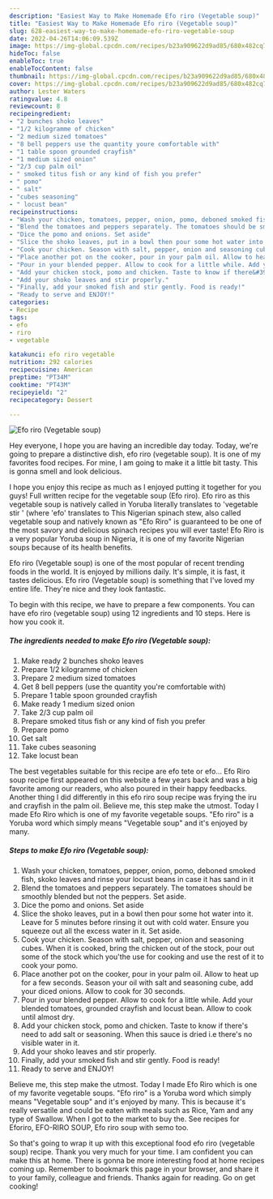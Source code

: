 ```yaml
---
description: "Easiest Way to Make Homemade Efo riro (Vegetable soup)"
title: "Easiest Way to Make Homemade Efo riro (Vegetable soup)"
slug: 628-easiest-way-to-make-homemade-efo-riro-vegetable-soup
date: 2022-04-26T14:06:09.539Z
image: https://img-global.cpcdn.com/recipes/b23a909622d9ad85/680x482cq70/efo-riro-vegetable-soup-recipe-main-photo.jpg
hideToc: false
enableToc: true
enableTocContent: false
thumbnail: https://img-global.cpcdn.com/recipes/b23a909622d9ad85/680x482cq70/efo-riro-vegetable-soup-recipe-main-photo.jpg
cover: https://img-global.cpcdn.com/recipes/b23a909622d9ad85/680x482cq70/efo-riro-vegetable-soup-recipe-main-photo.jpg
author: Lester Waters
ratingvalue: 4.8
reviewcount: 8
recipeingredient:
- "2 bunches shoko leaves"
- "1/2 kilogramme of chicken"
- "2 medium sized tomatoes"
- "8 bell peppers use the quantity youre comfortable with"
- "1 table spoon grounded crayfish"
- "1 medium sized onion"
- "2/3 cup palm oil"
- " smoked titus fish or any kind of fish you prefer"
- " pomo"
- " salt"
- "cubes seasoning"
- " locust bean"
recipeinstructions:
- "Wash your chicken, tomatoes, pepper, onion, pomo, deboned smoked fish, skoko leaves and rinse your locust beans in case it has sand in it"
- "Blend the tomatoes and peppers separately. The tomatoes should be smoothly blended but not the peppers. Set aside."
- "Dice the pomo and onions. Set aside"
- "Slice the shoko leaves, put in a bowl then pour some hot water into it. Leave for 5 minutes before rinsing it out with cold water. Ensure you squeeze out all the excess water in it. Set aside."
- "Cook your chicken. Season with salt, pepper, onion and seasoning cubes. When it is cooked, bring the chicken out of the stock, pour out some of the stock which you&#39;the use for cooking and use the rest of it to cook your pomo."
- "Place another pot on the cooker, pour in your palm oil. Allow to heat up for a few seconds. Season your oil with salt and seasoning cube, add your diced onions. Allow to cook for 30 seconds."
- "Pour in your blended pepper. Allow to cook for a little while. Add your blended tomatoes, grounded crayfish and locust bean. Allow to cook until almost dry."
- "Add your chicken stock, pomo and chicken. Taste to know if there&#39;s need to add salt or seasoning. When this sauce is dried i.e there&#39;s no visible water in it."
- "Add your shoko leaves and stir properly​."
- "Finally, add your smoked fish and stir gently. Food is ready!"
- "Ready to serve and ENJOY!"
categories:
- Recipe
tags:
- efo
- riro
- vegetable

katakunci: efo riro vegetable 
nutrition: 292 calories
recipecuisine: American
preptime: "PT34M"
cooktime: "PT43M"
recipeyield: "2"
recipecategory: Dessert

---
```



![Efo riro (Vegetable soup)](https://img-global.cpcdn.com/recipes/b23a909622d9ad85/680x482cq70/efo-riro-vegetable-soup-recipe-main-photo.jpg)

Hey everyone, I hope you are having an incredible day today. Today, we're going to prepare a distinctive dish, efo riro (vegetable soup). It is one of my favorites food recipes. For mine, I am going to make it a little bit tasty. This is gonna smell and look delicious.

I hope you enjoy this recipe as much as I enjoyed putting it together for you guys! Full written recipe for the vegetable soup (Efo riro). Efo riro as this vegetable soup is natively called in Yoruba literally translates to &#39;vegetable stir &#39; (where &#39;efo&#39; translates to This Nigerian spinach stew, also called vegetable soup and natively known as &#34;Efo Riro&#34; is guaranteed to be one of the most savory and delicious spinach recipes you will ever taste! Efo Riro is a very popular Yoruba soup in Nigeria, it is one of my favorite Nigerian soups because of its health benefits.

Efo riro (Vegetable soup) is one of the most popular of recent trending foods in the world. It is enjoyed by millions daily. It's simple, it is fast, it tastes delicious. Efo riro (Vegetable soup) is something that I've loved my entire life. They're nice and they look fantastic.


To begin with this recipe, we have to prepare a few components. You can have efo riro (vegetable soup) using 12 ingredients and 10 steps. Here is how you cook it.

<!--inarticleads1-->

##### The ingredients needed to make Efo riro (Vegetable soup):

1. Make ready 2 bunches shoko leaves
1. Prepare 1/2 kilogramme of chicken
1. Prepare 2 medium sized tomatoes
1. Get 8 bell peppers (use the quantity you&#39;re comfortable with)
1. Prepare 1 table spoon grounded crayfish
1. Make ready 1 medium sized onion
1. Take 2/3 cup palm oil
1. Prepare  smoked titus fish or any kind of fish you prefer
1. Prepare  pomo
1. Get  salt
1. Take cubes seasoning
1. Take  locust bean


The best vegetables suitable for this recipe are efo tete or efo… Efo Riro soup recipe first appeared on this website a few years back and was a big favorite among our readers, who also poured in their happy feedbacks. Another thing I did differently in this efo riro soup recipe was frying the iru and crayfish in the palm oil. Believe me, this step make the utmost. Today I made Efo Riro which is one of my favorite vegetable soups. &#34;Efo riro&#34; is a Yoruba word which simply means &#34;Vegetable soup&#34; and it&#39;s enjoyed by many. 

<!--inarticleads2-->

##### Steps to make Efo riro (Vegetable soup):

1. Wash your chicken, tomatoes, pepper, onion, pomo, deboned smoked fish, skoko leaves and rinse your locust beans in case it has sand in it
1. Blend the tomatoes and peppers separately. The tomatoes should be smoothly blended but not the peppers. Set aside.
1. Dice the pomo and onions. Set aside
1. Slice the shoko leaves, put in a bowl then pour some hot water into it. Leave for 5 minutes before rinsing it out with cold water. Ensure you squeeze out all the excess water in it. Set aside.
1. Cook your chicken. Season with salt, pepper, onion and seasoning cubes. When it is cooked, bring the chicken out of the stock, pour out some of the stock which you&#39;the use for cooking and use the rest of it to cook your pomo.
1. Place another pot on the cooker, pour in your palm oil. Allow to heat up for a few seconds. Season your oil with salt and seasoning cube, add your diced onions. Allow to cook for 30 seconds.
1. Pour in your blended pepper. Allow to cook for a little while. Add your blended tomatoes, grounded crayfish and locust bean. Allow to cook until almost dry.
1. Add your chicken stock, pomo and chicken. Taste to know if there&#39;s need to add salt or seasoning. When this sauce is dried i.e there&#39;s no visible water in it.
1. Add your shoko leaves and stir properly​.
1. Finally, add your smoked fish and stir gently. Food is ready!
1. Ready to serve and ENJOY!

Believe me, this step make the utmost. Today I made Efo Riro which is one of my favorite vegetable soups. &#34;Efo riro&#34; is a Yoruba word which simply means &#34;Vegetable soup&#34; and it&#39;s enjoyed by many. This is because it&#39;s really versatile and could be eaten with meals such as Rice, Yam and any type of Swallow. When I got to the market to buy the. See recipes for Eforiro, EFO-RIRO SOUP, Efo riro soup with semo too. 

So that's going to wrap it up with this exceptional food efo riro (vegetable soup) recipe. Thank you very much for your time. I am confident you can make this at home. There is gonna be more interesting food at home recipes coming up. Remember to bookmark this page in your browser, and share it to your family, colleague and friends. Thanks again for reading. Go on get cooking!
